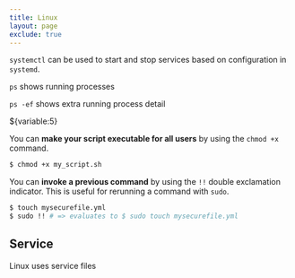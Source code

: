 ```yaml
---
title: Linux 
layout: page
exclude: true
---
```


`systemctl` can be used to start and stop services based on configuration in `systemd`.

`ps` shows running processes

`ps -ef` shows extra running process detail

${variable:5}

You can **make your script executable for all users** by using the `chmod +x` command.
```bash
$ chmod +x my_script.sh
```

You can **invoke a previous command** by using the `!!` double exclamation indicator. This is useful for rerunning a command with `sudo`.
```bash
$ touch mysecurefile.yml
$ sudo !! # => evaluates to $ sudo touch mysecurefile.yml
```

## Service

Linux uses service files
<!--stackedit_data:
eyJoaXN0b3J5IjpbNDQ0MjU4NjkxLDE5MDczNzg2MjgsNDE5OT
k5Njc3LC0zOTU2NDAzMjEsMTgyNzk1NTAyLC0xNjQ2NTk0NDk4
LDExODcyMDAzMjYsMTIxOTYzMzI4NV19
-->